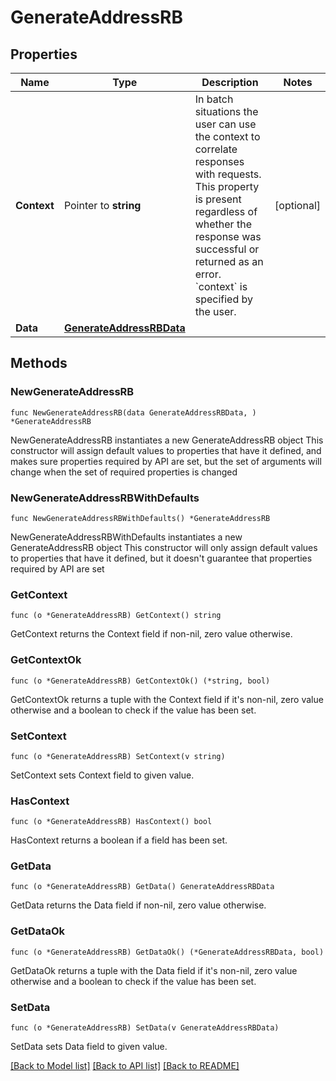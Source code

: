 # GenerateAddressRB

## Properties

Name | Type | Description | Notes
------------ | ------------- | ------------- | -------------
**Context** | Pointer to **string** | In batch situations the user can use the context to correlate responses with requests. This property is present regardless of whether the response was successful or returned as an error. &#x60;context&#x60; is specified by the user. | [optional] 
**Data** | [**GenerateAddressRBData**](GenerateAddressRBData.md) |  | 

## Methods

### NewGenerateAddressRB

`func NewGenerateAddressRB(data GenerateAddressRBData, ) *GenerateAddressRB`

NewGenerateAddressRB instantiates a new GenerateAddressRB object
This constructor will assign default values to properties that have it defined,
and makes sure properties required by API are set, but the set of arguments
will change when the set of required properties is changed

### NewGenerateAddressRBWithDefaults

`func NewGenerateAddressRBWithDefaults() *GenerateAddressRB`

NewGenerateAddressRBWithDefaults instantiates a new GenerateAddressRB object
This constructor will only assign default values to properties that have it defined,
but it doesn't guarantee that properties required by API are set

### GetContext

`func (o *GenerateAddressRB) GetContext() string`

GetContext returns the Context field if non-nil, zero value otherwise.

### GetContextOk

`func (o *GenerateAddressRB) GetContextOk() (*string, bool)`

GetContextOk returns a tuple with the Context field if it's non-nil, zero value otherwise
and a boolean to check if the value has been set.

### SetContext

`func (o *GenerateAddressRB) SetContext(v string)`

SetContext sets Context field to given value.

### HasContext

`func (o *GenerateAddressRB) HasContext() bool`

HasContext returns a boolean if a field has been set.

### GetData

`func (o *GenerateAddressRB) GetData() GenerateAddressRBData`

GetData returns the Data field if non-nil, zero value otherwise.

### GetDataOk

`func (o *GenerateAddressRB) GetDataOk() (*GenerateAddressRBData, bool)`

GetDataOk returns a tuple with the Data field if it's non-nil, zero value otherwise
and a boolean to check if the value has been set.

### SetData

`func (o *GenerateAddressRB) SetData(v GenerateAddressRBData)`

SetData sets Data field to given value.



[[Back to Model list]](../README.md#documentation-for-models) [[Back to API list]](../README.md#documentation-for-api-endpoints) [[Back to README]](../README.md)


